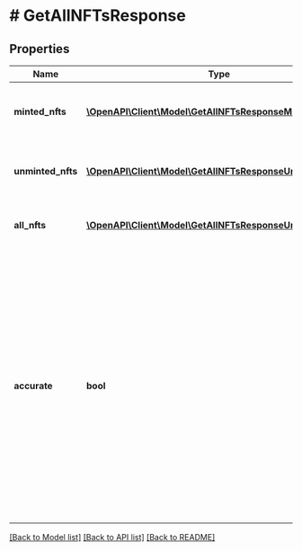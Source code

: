 # # GetAllNFTsResponse

## Properties

Name | Type | Description | Notes
------------ | ------------- | ------------- | -------------
**minted_nfts** | [**\OpenAPI\Client\Model\GetAllNFTsResponseMintedNfts[]**](GetAllNFTsResponseMintedNfts.md) | The minted NFTs. Only filled in for &#x60;v1&#x60; candy machines. Left empty for &#x60;v2&#x60;. | [optional]
**unminted_nfts** | [**\OpenAPI\Client\Model\GetAllNFTsResponseUnmintedNfts[]**](GetAllNFTsResponseUnmintedNfts.md) | The unminted NFTs. Only filled in for &#x60;v1&#x60; candy machines. Left empty for &#x60;v2&#x60;. | [optional]
**all_nfts** | [**\OpenAPI\Client\Model\GetAllNFTsResponseUnmintedNfts[]**](GetAllNFTsResponseUnmintedNfts.md) | The list of all NFTs. Filled in for both &#x60;v1&#x60; and &#x60;v2&#x60; NFTs. | [optional]
**accurate** | **bool** | Whether or not the division of NFTs among minted and unminted is accurate. If it is not accurate, then it is possible that NFTs have been included in the &#x60;minted&#x60; list that are not actually minted. If it is accurate, then the split of  minted and unminted is correct. &#x60;v1&#x60; candy machines always return a correct minted/unminted split. | [optional]

[[Back to Model list]](../../README.md#models) [[Back to API list]](../../README.md#endpoints) [[Back to README]](../../README.md)
